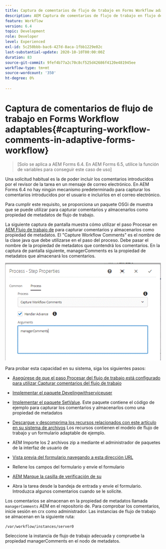 ```yaml
---
title: Captura de comentarios de flujo de trabajo en Forms Workflow adaptables
description: AEM Captura de comentarios de flujo de trabajo en flujo de trabajo de
feature: Workflow
version: 6.4
topic: Development
role: Developer
level: Experienced
exl-id: 5c250bbb-bac6-427d-8aca-1fbb1229e02c
last-substantial-update: 2020-10-10T00:00:00Z
duration: 83
source-git-commit: 9fef4b77a2c70c8cf525d42686f4120e481945ee
workflow-type: tm+mt
source-wordcount: '350'
ht-degree: 0%

---
```


# Captura de comentarios de flujo de trabajo en Forms Workflow adaptables{#capturing-workflow-comments-in-adaptive-forms-workflow}

>[Solo se aplica a AEM Forms 6.4. En AEM Forms 6.5, utilice la función de variables para conseguir este caso de uso]

Una solicitud habitual es la de poder incluir los comentarios introducidos por el revisor de la tarea en un mensaje de correo electrónico. En AEM Forms 6.4 no hay ningún mecanismo predeterminado para capturar los comentarios introducidos por el usuario e incluirlos en el correo electrónico.

Para cumplir este requisito, se proporciona un paquete OSGi de muestra que se puede utilizar para capturar comentarios y almacenarlos como propiedad de metadatos de flujo de trabajo.

La siguiente captura de pantalla muestra cómo utilizar el paso Procesar en [AEM Flujo de trabajo de](http://localhost:4502/editor.html/conf/global/settings/workflow/models/CaptureComments.html) para capturar comentarios y almacenarlos como propiedad de metadatos. El &quot;Capture Workflow Comments&quot; es el nombre de la clase java que debe utilizarse en el paso del proceso. Debe pasar el nombre de la propiedad de metadatos que contendrá los comentarios. En la captura de pantalla siguiente, managerComments es la propiedad de metadatos que almacenará los comentarios.

![workflowcomments1](assets/workflowcomments1.gif)

Para probar esta capacidad en su sistema, siga los siguientes pasos:
* [Asegúrese de que el paso Procesar del flujo de trabajo está configurado para utilizar Capturar comentarios del flujo de trabajo](http://localhost:4502/editor.html/conf/global/settings/workflow/models/CaptureComments.html)

* [Implementar el paquete Develingwithserviceuser](/help/forms/assets/common-osgi-bundles/DevelopingWithServiceUser.jar)

* [Implementar el paquete SetValue](/help/forms/assets/common-osgi-bundles/SetValueApp.core-1.0-SNAPSHOT.jar). Este paquete contiene el código de ejemplo para capturar los comentarios y almacenarlos como una propiedad de metadatos

* [Descargue y descomprima los recursos relacionados con este artículo en su sistema de archivos](assets/capturecomments.zip) Los recursos contienen el modelo de flujo de trabajo y un formulario adaptable de ejemplo.

* AEM Importe los 2 archivos zip a mediante el administrador de paquetes de la interfaz de usuario de

* [Vista previa del formulario navegando a esta dirección URL](http://localhost:4502/content/dam/formsanddocuments/capturecomments/jcr:content?wcmmode=disabled)

* Rellene los campos del formulario y envíe el formulario

* [AEM Marque la casilla de verificación de su](http://localhost:4502/aem/inbox)

* Abra la tarea desde la bandeja de entrada y envíe el formulario. Introduzca algunos comentarios cuando se le solicite.

Los comentarios se almacenan en la propiedad de metadatos llamada `managerComments` AEM en el repositorio de. Para comprobar los comentarios, inicie sesión en crx como administrador. Las instancias de flujo de trabajo se almacenan en la siguiente ruta:

`/var/workflow/instances/server0`

Seleccione la instancia de flujo de trabajo adecuada y compruebe la propiedad managerComments en el nodo de metadatos.
